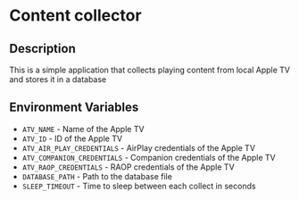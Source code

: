# Content collector

## Description
This is a simple application that collects playing content from local Apple TV and stores it in a database

## Environment Variables
* `ATV_NAME` - Name of the Apple TV
* `ATV_ID` - ID of the Apple TV
* `ATV_AIR_PLAY_CREDENTIALS` - AirPlay credentials of the Apple TV
* `ATV_COMPANION_CREDENTIALS` - Companion credentials of the Apple TV
* `ATV_RAOP_CREDENTIALS` - RAOP credentials of the Apple TV
* `DATABASE_PATH` - Path to the database file
* `SLEEP_TIMEOUT` - Time to sleep between each collect in seconds